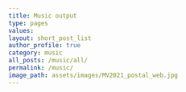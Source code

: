 ```yaml
---
title: Music output 
type: pages
values:
layout: short_post_list
author_profile: true	
category: music
all_posts: /music/all/
permalink: /music/
image_path: assets/images/MV2021_postal_web.jpg
---
```

